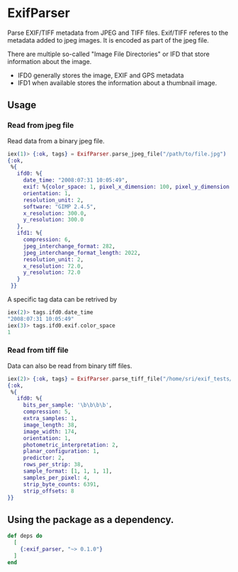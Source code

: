 # ExifParser

Parse EXIF/TIFF metadata from JPEG and TIFF files.
Exif/TIFF referes to the metadata added to jpeg images. It is encoded as part of the jpeg file.

There are multiple so-called "Image File Directories" or IFD that store information about the image.
+ IFD0 generally stores the image, EXIF and GPS metadata
+ IFD1 when available stores the information about a thumbnail image.

## Usage

### Read from jpeg file
Read data from a binary jpeg file.

```elixir
iex(1)> {:ok, tags} = ExifParser.parse_jpeg_file("/path/to/file.jpg")
{:ok,
 %{
   ifd0: %{
     date_time: "2008:07:31 10:05:49",
     exif: %{color_space: 1, pixel_x_dimension: 100, pixel_y_dimension: 77},
     orientation: 1,
     resolution_unit: 2,
     software: "GIMP 2.4.5",
     x_resolution: 300.0,
     y_resolution: 300.0
   },
   ifd1: %{
     compression: 6,
     jpeg_interchange_format: 282,
     jpeg_interchange_format_length: 2022,
     resolution_unit: 2,
     x_resolution: 72.0,
     y_resolution: 72.0
   }
 }}
```

A specific tag data can be retrived by 
```elixir
iex(2)> tags.ifd0.date_time
"2008:07:31 10:05:49"
iex(3)> tags.ifd0.exif.color_space
1
```

### Read from tiff file
Data can also be read from binary tiff files.

```elixir
iex(2)> {:ok, tags} = ExifParser.parse_tiff_file("/home/sri/exif_tests/test1.tiff")
{:ok,
 %{
   ifd0: %{
     bits_per_sample: '\b\b\b\b',
     compression: 5,
     extra_samples: 1,
     image_length: 38,
     image_width: 174,
     orientation: 1,
     photometric_interpretation: 2,
     planar_configuration: 1,
     predictor: 2,
     rows_per_strip: 38,
     sample_format: [1, 1, 1, 1],
     samples_per_pixel: 4,
     strip_byte_counts: 6391,
     strip_offsets: 8
}}
```

## Using the package as a dependency.

```elixir
def deps do
  [
    {:exif_parser, "~> 0.1.0"}
  ]
end
```

